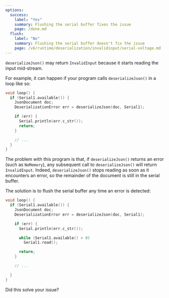 ```yaml
---
options:
  success:
    label: "Yes"
    summary: Flushing the serial buffer fixes the issue
    page: /done.md
  flush:
    label: "No"
    summary: Flushing the serial buffer doesn't fix the issue
    page: /v6/runtime/deserialization/invalidinput/serial-voltage.md
---    
```


`deserializeJson()` may return `InvalidInput` because it starts reading the input mid-stream.

For example, it can happen if your program calls `deserializeJson()` in a loop like so:

```c++
void loop() {
  if (Serial1.available()) {
    JsonDocument doc;
    DeserializationError err = deserializeJson(doc, Serial1);

    if (err) {
      Serial.println(err.c_str());
      return;
    }

    // ...
  }
}
```

The problem with this program is that, if `deserializeJson()` returns an error (such as `NoMemory`), any subsequent call to `deserializeJson()` will return `InvalidInput`. Indeed, `deserializeJson()` stops reading as soon as it encounters an error, so the remainder of the document is still in the serial buffer.

The solution is to flush the serial buffer any time an error is detected:

```c++
void loop() {
  if (Serial1.available()) {
    JsonDocument doc;
    DeserializationError err = deserializeJson(doc, Serial1);

    if (err) {
      Serial.println(err.c_str());

      while (Serial1.available() > 0)
        Serial1.read();

      return;
    }

    // ...

  }
}
```

Did this solve your issue?
